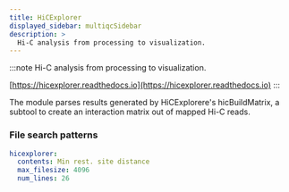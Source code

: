```yaml
---
title: HiCExplorer
displayed_sidebar: multiqcSidebar
description: >
  Hi-C analysis from processing to visualization.
---
```


<!--
~~~~~ DO NOT EDIT ~~~~~
This file is autogenerated from the MultiQC module python docstring.
Do not edit the markdown, it will be overwritten.

File path for the source of this content: multiqc/modules/hicexplorer/hicexplorer.py
~~~~~~~~~~~~~~~~~~~~~~~
-->

:::note
Hi-C analysis from processing to visualization.

[https://hicexplorer.readthedocs.io](https://hicexplorer.readthedocs.io)
:::

The module parses results generated by HiCExplorere's hicBuildMatrix, a subtool to create an interaction matrix
out of mapped Hi-C reads.

### File search patterns

```yaml
hicexplorer:
  contents: Min rest. site distance
  max_filesize: 4096
  num_lines: 26
```
